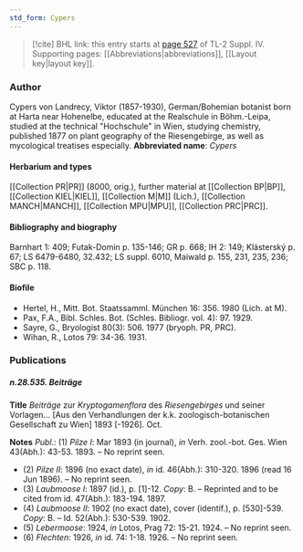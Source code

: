 ```yaml
---
std_form: Cypers
---
```


> [!cite] BHL link: this entry starts at [page 527](https://www.biodiversitylibrary.org/page/33266204) of TL-2 Suppl. IV.
> Supporting pages: [[Abbreviations|abbreviations]], [[Layout key|layout key]].

### Author

Cypers von Landrecy, Viktor (1857-1930), German/Bohemian botanist born at Harta near Hohenelbe, educated at the Realschule in Böhm.-Leipa, studied at the technical "Hochschule" in Wien, studying chemistry, published 1877 on plant geography of the Riesengebirge, as well as mycological treatises especially. 
**Abbreviated name**: *Cypers*

#### Herbarium and types

[[Collection PR|PR]] (8000, orig.), further material at [[Collection BP|BP]], [[Collection KIEL|KIEL]], [[Collection M|M]] (Lich.), [[Collection MANCH|MANCH]], [[Collection MPU|MPU]], [[Collection PRC|PRC]].

#### Bibliography and biography

Barnhart 1: 409; Futak-Domin p. 135-146; GR p. 668; IH 2: 149; Klásterský p. 67; LS 6479-6480, 32.432; LS suppl. 6010, Maiwald p. 155, 231, 235, 236; SBC p. 118.

#### Biofile

- Hertel, H., Mitt. Bot. Staatssamml. München 16: 356. 1980 (Lich. at M).
- Pax, F.A., Bibl. Schles. Bot. (Schles. Bibliogr. vol. 4): 97. 1929.
- Sayre, G., Bryologist 80(3): 506. 1977 (bryoph. PR, PRC).
- Wihan, R., Lotos 79: 34-36. 1931.

### Publications

##### n.28.535. Beiträge

**Title**
*Beiträge* zur *Kryptogamenflora* des *Riesengebirges* und seiner Vorlagen... \[Aus den Verhandlungen der k.k. zoologisch-botanischen Gesellschaft zu Wien\] 1893 \[-1926\]. Oct.

**Notes**
*Publ*.: (1) *Pilze I*: Mar 1893 (in journal), *in* Verh. zool.-bot. Ges. Wien 43(Abh.): 43-53. 1893. – No reprint seen.
- (2) *Pilze II*: 1896 (no exact date), *in* id. 46(Abh.): 310-320. 1896 (read 16 Jun 1896). – No reprint seen.
- (3) *Laubmoose I*: 1897 (id.), p. \[1\]-12. *Copy*: B. – Reprinted and to be cited from id. 47(Abh.): 183-194. 1897.
- (4) *Laubmoose II*: 1902 (no exact date), cover (identif.), p. \[530\]-539. *Copy*: B. – Id. 52(Abh.): 530-539. 1902.
- (5) *Lebermoose*: 1924, *in* Lotos, Prag 72: 15-21. 1924. – No reprint seen.
- (6) *Flechten*: 1926, *in* id. 74: 1-18. 1926. – No reprint seen.

